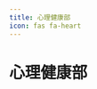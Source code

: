 ```yaml
---
title: 心理健康部
icon: fas fa-heart
---
```


# 心理健康部

<div class="catalog-display-container">
  <Catalog base="/MentalHealth/" />
</div>
